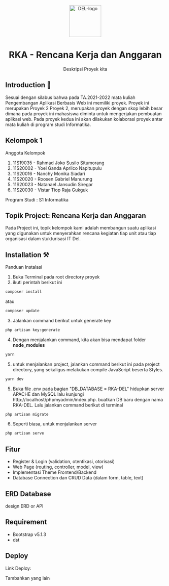 <p align="center"></p>

<p align="center">
      <img src="public/dist/images/logo.png" alt="DEL-logo" width="100px" height="auto">
   </a>
</p>

<h1 align="center">
      RKA - Rencana Kerja dan Anggaran
   </a>
</h1>

<p align="center">Deskripsi Proyek kita</p>

## Introduction 🚀

Sesuai dengan silabus bahwa pada TA.2021-2022 mata kuliah Pengembangan Aplikasi
Berbasis Web ini memiliki proyek.
Proyek ini merupakan Proyek 2 Proyek 2, merupakan proyek dengan skop lebih besar dimana pada proyek ini mahasiswa diminta untuk mengerjakan pembuatan aplikasi web. Pada proyek kedua ini akan dilakukan kolaborasi proyek antar mata kuliah di program studi Informatika.

## Kelompok 1

Anggota Kelompok

<ol>
    <li>11S19035 - Rahmad Joko Susilo Situmorang</li>
    <li>11S20002 - Yoel Ganda Aprilco Napitupulu</li>
    <li>11S20016 - Nanchy Monika Siadari</li>
    <li>11S20020 - Roosen Gabriel Manurung</li>
    <li>11S20023 - Natanael Jansudin Siregar</li>
    <li>11S20030 - Vistar Tiop Raja Gukguk</li>
</ol>
Program Studi : S1 Informatika

## Topik Project: Rencana Kerja dan Anggaran

Pada Project ini, topik kelompok kami adalah membangun suatu aplikasi yang digunakan untuk menyerahkan rencana kegiatan tiap unit atau tiap organisasi dalam stukturisasi IT Del.

## Installation ⚒️

Panduan Instalasi

1. Buka Terminal pada root directory proyek
2. ikuti perintah berikut ini

```bash
composer install
```

atau

```bash
composer update
```

3. Jalankan command berikut untuk generate key

```bash
php artisan key:generate
```

4. Dengan menjalankan command, kita akan bisa mendapat folder **node_modules**

```bash
yarn
```

5. untuk menjalankan project, jalankan command berikut ini pada project directory, yang sekaligus melakukan compile JavaScript beserta Styles.

```bash
yarn dev
```
5. Buka file .env pada bagian "DB_DATABASE = RKA-DEL" hidupkan server APACHE dan MySQL lalu kunjungi http://localhost/phpmyadmin/index.php. buatkan DB baru dengan nama RKA-DEL.
Lalu jalankan command berikut di terminal
```bash
php artisan migrate
```
6. Seperti biasa, untuk menjalankan server

```bash
php artisan serve
```

## Fitur

<ul>
    <li>Register & Login (validation, otentikasi, otorisasi)</li>
    <li>Web Page (routing, controller, model, view)</li>
    <li>Implementasi Theme Frontend/Backend</li>
    <li>Database Connection dan CRUD Data (dalam form, table, text)</li>
</ul>

## ERD Database

design ERD or API

## Requirement

<ul>
    <li>Bootstrap v5.1.3</li>
    <li>dst</li>
</ul>

## Deploy

Link Deploy:

Tambahkan yang lain
